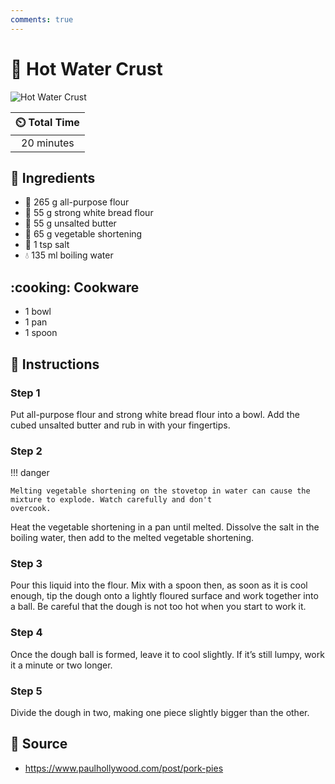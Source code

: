 ```yaml
---
comments: true
---
```

# :pie: Hot Water Crust

![Hot Water Crust](../../assets/images/hot-water-crust.jpg)

| :timer_clock: Total Time |
|:-----------------------: |
| 20 minutes |

## :salt: Ingredients

- :ear_of_rice: 265 g all-purpose flour
- :ear_of_rice: 55 g strong white bread flour
- :butter: 55 g unsalted butter
- :carrot: 65 g vegetable shortening
- :salt: 1 tsp salt
- :droplet: 135 ml boiling water

## :cooking: Cookware

- 1 bowl
- 1 pan
- 1 spoon

## :pencil: Instructions

### Step 1

Put all-purpose flour and strong white bread flour into a bowl. Add the cubed unsalted butter and rub in with your
fingertips.

### Step 2

!!! danger

    Melting vegetable shortening on the stovetop in water can cause the mixture to explode. Watch carefully and don't
    overcook.

Heat the vegetable shortening in a pan until melted. Dissolve the salt in the boiling water, then add to the melted
vegetable shortening.

### Step 3

Pour this liquid into the flour. Mix with a spoon then, as soon as it is cool enough, tip the dough onto a lightly
floured surface and work together into a ball. Be careful that the dough is not too hot when you start to work it.

### Step 4

Once the dough ball is formed, leave it to cool slightly. If it’s still lumpy, work it a minute or two longer.

### Step 5

Divide the dough in two, making one piece slightly bigger than the other.

## :link: Source

- <https://www.paulhollywood.com/post/pork-pies>

